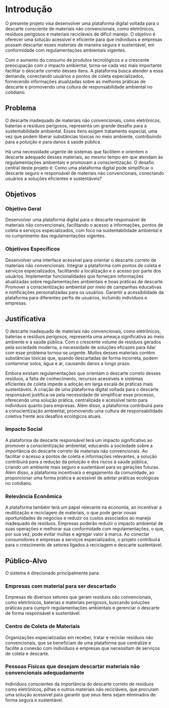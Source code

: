 # Introdução

O presente projeto visa desenvolver uma plataforma digital voltada para o descarte consciente de materiais não convencionais, como eletrônicos, resíduos perigosos e materiais recicláveis de difícil manejo. O objetivo é oferecer uma solução acessível e eficiente para que indivíduos e empresas possam descartar esses materiais de maneira segura e sustentável, em conformidade com regulamentações ambientais vigentes.

Com o aumento do consumo de produtos tecnológicos e a crescente preocupação com o impacto ambiental, torna-se cada vez mais importante facilitar o descarte correto desses itens. A plataforma busca atender a essa demanda, conectando usuários a pontos de coleta especializados, fornecendo informações atualizadas sobre as melhores práticas de descarte e promovendo uma cultura de responsabilidade ambiental no cotidiano.

## Problema

O descarte inadequado de materiais não convencionais, como eletrônicos, baterias e resíduos perigosos, representa um grande desafio para a sustentabilidade ambiental. Esses itens exigem tratamento especial, uma vez que podem liberar substâncias tóxicas no meio ambiente, contribuindo para a poluição e para danos à saúde pública.

Há uma necessidade urgente de sistemas que facilitem e orientem o descarte adequado desses materiais, ao mesmo tempo em que atendam às regulamentações ambientais e promovam a conscientização. O desafio central deste projeto é: Como uma plataforma digital pode simplificar o descarte seguro e responsável de materiais não convencionais, conectando usuários a soluções eficientes e sustentáveis?

## Objetivos

### Objetivo Geral

Desenvolver uma plataforma digital para o descarte responsável de materiais não convencionais, facilitando o acesso a informações, pontos de coleta e serviços especializados, com foco na sustentabilidade ambiental e no cumprimento das regulamentações vigentes.

### Objetivos Específicos

Desenvolver uma interface acessível para orientar o descarte correto de materiais não convencionais.
Integrar a plataforma com pontos de coleta e serviços especializados, facilitando a localização e o acesso por parte dos usuários.
Implementar funcionalidades que forneçam informações atualizadas sobre regulamentações ambientais e boas práticas de descarte.
Promover a conscientização ambiental por meio de campanhas educativas e notificações personalizadas para os usuários.
Garantir a acessibilidade da plataforma para diferentes perfis de usuários, incluindo indivíduos e empresas.

## Justificativa
O descarte inadequado de materiais não convencionais, como eletrônicos, baterias e resíduos perigosos, representa uma ameaça significativa ao meio ambiente e à saúde pública. Com o crescente volume de resíduos gerados pela sociedade moderna, a necessidade de soluções eficazes para lidar com esse problema tornou-se urgente. Muitos desses materiais contêm substâncias tóxicas que, quando descartadas de forma incorreta, podem contaminar solos, água e ar, causando danos a longo prazo.

Embora existam regulamentações que orientam o descarte correto desses resíduos, a falta de conhecimento, recursos acessíveis e sistemas eficientes de coleta impede a adoção em larga escala de práticas mais sustentáveis. A criação de uma plataforma digital voltada para o descarte responsável justifica-se pela necessidade de simplificar esse processo, oferecendo uma solução prática, centralizada e acessível tanto para indivíduos quanto para empresas. Além disso, a plataforma contribuirá para a conscientização ambiental, promovendo uma cultura de responsabilidade coletiva frente aos desafios ecológicos atuais.

### Impacto Social

A plataforma de descarte responsável terá um impacto significativo ao promover a conscientização ambiental, educando a sociedade sobre a importância do descarte correto de materiais não convencionais. Ao facilitar o acesso a pontos de coleta e informações relevantes, a solução contribuirá para a redução da poluição e dos riscos à saúde pública, criando um ambiente mais seguro e sustentável para as gerações futuras. Além disso, a plataforma incentivará o engajamento da comunidade, ao proporcionar uma forma prática e acessível de adotar práticas ecológicas no cotidiano.

### Relevância Econômica

A plataforma também terá um papel relevante na economia, ao incentivar a reutilização e reciclagem de materiais, o que pode gerar novas oportunidades de negócios e reduzir os custos associados ao manejo inadequado de resíduos. Empresas poderão reduzir o impacto ambiental de suas operações e melhorar sua conformidade com regulamentações, o que, por sua vez, pode evitar multas e agregar valor à marca. Ao conectar consumidores e empresas a serviços especializados, o projeto contribuirá para o crescimento de setores ligados à reciclagem e descarte sustentável.

## Público-Alvo

O sistema é direcionado principalmente para:

### Empresas com material para ser descartado 

Empresas de diversos setores que geram resíduos não convencionais, como eletrônicos, baterias e materiais perigosos, buscando soluções práticas para cumprir regulamentações ambientais e gerenciar o descarte de forma responsável e sustentável.

### Centro de Coleta de Materiais

Organizações especializadas em receber, tratar e reciclar resíduos não convencionais, que se beneficiam de uma plataforma que centralize e facilite a conexão com indivíduos e empresas que necessitam de serviços de coleta e descarte.

### Pessoas Físicas que desejam descartar materiais não convencionais adequadamente 

Indivíduos conscientes da importância do descarte correto de resíduos como eletrônicos, pilhas e outros materiais não recicláveis, que procuram uma solução acessível para garantir que seus itens sejam eliminados de forma segura e sustentável.